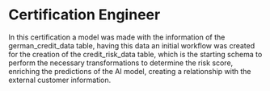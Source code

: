 # Certification Engineer

  In this certification a model was made with the information of the german_credit_data table, having this data an initial workflow was created for the creation of the credit_risk_data table, which is the starting schema to perform the necessary transformations to determine the risk score, enriching the predictions of the AI model, creating a relationship with the external customer information.

